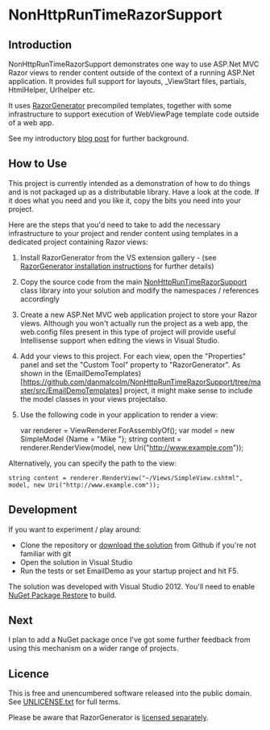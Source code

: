 NonHttpRunTimeRazorSupport
==============================================

Introduction
------------

NonHttpRunTimeRazorSupport demonstrates one way to use ASP.Net MVC Razor views to render content outside of the context of a running ASP.Net application. It provides full support for layouts, _ViewStart files, partials, HtmlHelper, Urlhelper etc.

It uses [RazorGenerator](http://razorgenerator.codeplex.com/) precompiled templates, together with some infrastructure to support execution of WebViewPage template code outside of a web app. 

See my introductory [blog post](http://www.danmalcolm.com/2013/10/razor-views-outside-of-web-application.html) for further background.

How to Use
----------

This project is currently intended as a demonstration of how to do things and is not packaged up as a distributable library. Have a look at the code. If it does what you need and you like it, copy the bits you need into your project. 

Here are the steps that you'd need to take to add the necessary infrastructure to your project and render content using templates in a dedicated project containing Razor views:

1. Install RazorGenerator from the VS extension gallery - (see [RazorGenerator installation instructions](http://razorgenerator.codeplex.com/) for further details)

2. Copy the source code from the main  [NonHttpRunTimeRazorSupport](https://github.com/danmalcolm/NonHttpRunTimeRazorSupport/tree/master/src/NonHttpRunTimeRazorSupport) class library into your solution and modify the namespaces / references accordingly

3. Create a new ASP.Net MVC web application project to store your Razor views. Although you won't actually run the project as a web app, the web.config files present in this type of project will provide useful Intellisense support when editing the views in Visual Studio. 

4. Add your views to this project. For each view, open the "Properties" panel and set the "Custom Tool" property to "RazorGenerator". As shown in the (EmailDemoTemplates)[https://github.com/danmalcolm/NonHttpRunTimeRazorSupport/tree/master/src/EmailDemoTemplates] project, it might make sense to include the model classes in your views projectalso.

5. Use the following code in your application to render a view:

    var renderer = ViewRenderer.ForAssemblyOf<SimpleModel>();
    var model = new SimpleModel {Name = "Mike "};
    string content = renderer.RenderView<SimpleView>(model, new Uri("http://www.example.com"));
    
  Alternatively, you can specify the path to the view:
             
    string content = renderer.RenderView("~/Views/SimpleView.cshtml", model, new Uri("http://www.example.com"));

Development
-----------
If you want to experiment / play around:

- Clone the repository or [download the solution](https://github.com/danmalcolm/NonHttpRunTimeRazorSupport/archive/master.zip) from Github if you're not familiar with git
- Open the solution in Visual Studio
- Run the tests or set EmailDemo as your startup project and hit F5.

The solution was developed with Visual Studio 2012. You'll need to enable [NuGet Package Restore](http://docs.nuget.org/docs/workflows/using-nuget-without-committing-packages) to build.


Next
----

I plan to add a NuGet package once I've got some further feedback from using this mechanism on a wider range of projects. 

Licence
-------

This is free and unencumbered software released into the public domain. See [UNLICENSE.txt](https://github.com/danmalcolm/NonHttpRunTimeRazorSupport/blob/master/UNLICENSE.txt) for full terms.

Please be aware that RazorGenerator is [licensed separately](http://razorgenerator.codeplex.com/license).
